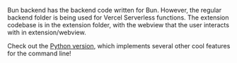 Bun backend has the backend code written for Bun. However, the regular backend folder is being used for Vercel Serverless functions. The extension codebase is in the extension folder, with the webview that the user interacts with in extension/webview.

Check out the [Python version](https://github.com/vdaita/superdocs-python), which implements several other cool features for the command line!
